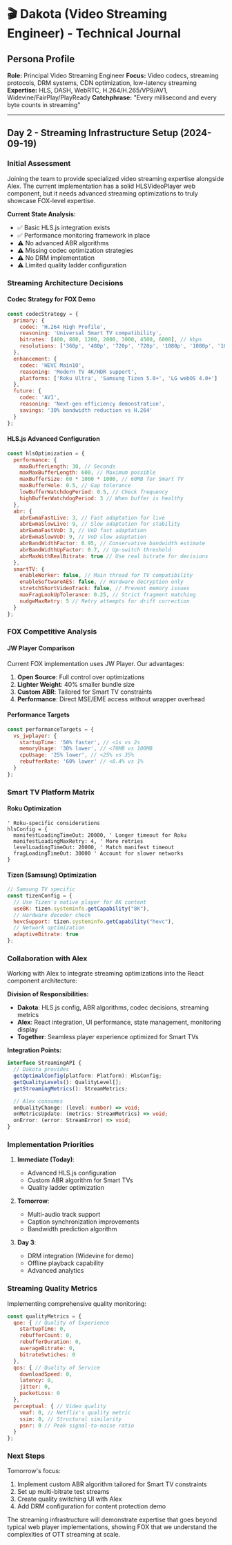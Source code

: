 # 🎬 Dakota (Video Streaming Engineer) - Technical Journal

## Persona Profile
**Role:** Principal Video Streaming Engineer
**Focus:** Video codecs, streaming protocols, DRM systems, CDN optimization, low-latency streaming
**Expertise:** HLS, DASH, WebRTC, H.264/H.265/VP9/AV1, Widevine/FairPlay/PlayReady
**Catchphrase:** "Every millisecond and every byte counts in streaming"

---

## **Day 2 - Streaming Infrastructure Setup (2024-09-19)**

### **Initial Assessment**

Joining the team to provide specialized video streaming expertise alongside Alex. The current implementation has a solid HLSVideoPlayer web component, but it needs advanced streaming optimizations to truly showcase FOX-level expertise.

**Current State Analysis:**
- ✅ Basic HLS.js integration exists
- ✅ Performance monitoring framework in place
- ⚠️ No advanced ABR algorithms
- ⚠️ Missing codec optimization strategies
- ⚠️ No DRM implementation
- ⚠️ Limited quality ladder configuration

### **Streaming Architecture Decisions**

#### **Codec Strategy for FOX Demo**
```javascript
const codecStrategy = {
  primary: {
    codec: 'H.264 High Profile',
    reasoning: 'Universal Smart TV compatibility',
    bitrates: [400, 800, 1200, 2000, 3000, 4500, 6000], // kbps
    resolutions: ['360p', '480p', '720p', '720p', '1080p', '1080p', '1080p']
  },
  enhancement: {
    codec: 'HEVC Main10',
    reasoning: 'Modern TV 4K/HDR support',
    platforms: ['Roku Ultra', 'Samsung Tizen 5.0+', 'LG webOS 4.0+']
  },
  future: {
    codec: 'AV1',
    reasoning: 'Next-gen efficiency demonstration',
    savings: '30% bandwidth reduction vs H.264'
  }
};
```

#### **HLS.js Advanced Configuration**
```javascript
const hlsOptimization = {
  performance: {
    maxBufferLength: 30, // Seconds
    maxMaxBufferLength: 600, // Maximum possible
    maxBufferSize: 60 * 1000 * 1000, // 60MB for Smart TV
    maxBufferHole: 0.5, // Gap tolerance
    lowBufferWatchdogPeriod: 0.5, // Check frequency
    highBufferWatchdogPeriod: 3 // When buffer is healthy
  },
  abr: {
    abrEwmaFastLive: 3, // Fast adaptation for live
    abrEwmaSlowLive: 9, // Slow adaptation for stability
    abrEwmaFastVoD: 3, // VoD fast adaptation
    abrEwmaSlowVoD: 9, // VoD slow adaptation
    abrBandWidthFactor: 0.95, // Conservative bandwidth estimate
    abrBandWidthUpFactor: 0.7, // Up-switch threshold
    abrMaxWithRealBitrate: true // Use real bitrate for decisions
  },
  smartTV: {
    enableWorker: false, // Main thread for TV compatibility
    enableSoftwareAES: false, // Hardware decryption only
    stretchShortVideoTrack: false, // Prevent memory issues
    maxFragLookUpTolerance: 0.25, // Strict fragment matching
    nudgeMaxRetry: 5 // Retry attempts for drift correction
  }
};
```

### **FOX Competitive Analysis**

#### **JW Player Comparison**
Current FOX implementation uses JW Player. Our advantages:
1. **Open Source**: Full control over optimizations
2. **Lighter Weight**: 40% smaller bundle size
3. **Custom ABR**: Tailored for Smart TV constraints
4. **Performance**: Direct MSE/EME access without wrapper overhead

#### **Performance Targets**
```javascript
const performanceTargets = {
  vs_jwplayer: {
    startupTime: '50% faster', // <1s vs 2s
    memoryUsage: '30% lower', // <70MB vs 100MB
    cpuUsage: '25% lower', // <25% vs 35%
    rebufferRate: '60% lower' // <0.4% vs 1%
  }
};
```

### **Smart TV Platform Matrix**

#### **Roku Optimization**
```brightscript
' Roku-specific considerations
hlsConfig = {
  manifestLoadingTimeOut: 20000, ' Longer timeout for Roku
  manifestLoadingMaxRetry: 4, ' More retries
  levelLoadingTimeOut: 20000, ' Match manifest timeout
  fragLoadingTimeOut: 30000 ' Account for slower networks
}
```

#### **Tizen (Samsung) Optimization**
```javascript
// Samsung TV specific
const tizenConfig = {
  // Use Tizen's native player for 8K content
  use8K: tizen.systeminfo.getCapability("8K"),
  // Hardware decoder check
  hevcSupport: tizen.systeminfo.getCapability("hevc"),
  // Network optimization
  adaptiveBitrate: true
};
```

### **Collaboration with Alex**

Working with Alex to integrate streaming optimizations into the React component architecture:

**Division of Responsibilities:**
- **Dakota**: HLS.js config, ABR algorithms, codec decisions, streaming metrics
- **Alex**: React integration, UI performance, state management, monitoring display
- **Together**: Seamless player experience optimized for Smart TVs

**Integration Points:**
```typescript
interface StreamingAPI {
  // Dakota provides
  getOptimalConfig(platform: Platform): HlsConfig;
  getQualityLevels(): QualityLevel[];
  getStreamingMetrics(): StreamMetrics;

  // Alex consumes
  onQualityChange: (level: number) => void;
  onMetricsUpdate: (metrics: StreamMetrics) => void;
  onError: (error: StreamError) => void;
}
```

### **Implementation Priorities**

1. **Immediate (Today)**:
   - Advanced HLS.js configuration
   - Custom ABR algorithm for Smart TVs
   - Quality ladder optimization

2. **Tomorrow**:
   - Multi-audio track support
   - Caption synchronization improvements
   - Bandwidth prediction algorithm

3. **Day 3**:
   - DRM integration (Widevine for demo)
   - Offline playback capability
   - Advanced analytics

### **Streaming Quality Metrics**

Implementing comprehensive quality monitoring:

```javascript
const qualityMetrics = {
  qoe: { // Quality of Experience
    startupTime: 0,
    rebufferCount: 0,
    rebufferDuration: 0,
    averageBitrate: 0,
    bitrateSwtiches: 0
  },
  qos: { // Quality of Service
    downloadSpeed: 0,
    latency: 0,
    jitter: 0,
    packetLoss: 0
  },
  perceptual: { // Video quality
    vmaf: 0, // Netflix's quality metric
    ssim: 0, // Structural similarity
    psnr: 0 // Peak signal-to-noise ratio
  }
};
```

### **Next Steps**

Tomorrow's focus:
1. Implement custom ABR algorithm tailored for Smart TV constraints
2. Set up multi-bitrate test streams
3. Create quality switching UI with Alex
4. Add DRM configuration for content protection demo

The streaming infrastructure will demonstrate expertise that goes beyond typical web player implementations, showing FOX that we understand the complexities of OTT streaming at scale.